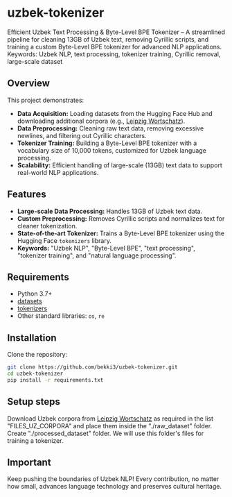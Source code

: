 # uzbek-tokenizer

Efficient Uzbek Text Processing &amp; Byte-Level BPE Tokenizer – A streamlined pipeline for cleaning 13GB of Uzbek text, removing Cyrillic scripts, and training a custom Byte-Level BPE tokenizer for advanced NLP applications. Keywords: Uzbek NLP, text processing, tokenizer training, Cyrillic removal, large-scale dataset

## Overview

This project demonstrates:
- **Data Acquisition:** Loading datasets from the Hugging Face Hub and downloading additional corpora (e.g., [Leipzig Wortschatz](https://wortschatz.uni-leipzig.de/en/download/Uzbek)).
- **Data Preprocessing:** Cleaning raw text data, removing excessive newlines, and filtering out Cyrillic characters.
- **Tokenizer Training:** Building a Byte-Level BPE tokenizer with a vocabulary size of 10,000 tokens, customized for Uzbek language processing.
- **Scalability:** Efficient handling of large-scale (13GB) text data to support real-world NLP applications.

## Features

- **Large-scale Data Processing:** Handles 13GB of Uzbek text data.
- **Custom Preprocessing:** Removes Cyrillic scripts and normalizes text for cleaner tokenization.
- **State-of-the-art Tokenizer:** Trains a Byte-Level BPE tokenizer using the Hugging Face `tokenizers` library.
- **Keywords:** "Uzbek NLP", "Byte-Level BPE", "text processing", "tokenizer training", and "natural language processing".

## Requirements

- Python 3.7+
- [datasets](https://github.com/huggingface/datasets)
- [tokenizers](https://github.com/huggingface/tokenizers)
- Other standard libraries: `os`, `re`

## Installation

Clone the repository:

```bash
git clone https://github.com/bekki3/uzbek-tokenizer.git
cd uzbek-tokenizer
pip install -r requirements.txt
```

## Setup steps

Download Uzbek corpora from [Leipzig Wortschatz](https://wortschatz.uni-leipzig.de/en/download/Uzbek) as required in the list "FILES_UZ_CORPORA" and place them inside the "./raw_dataset" folder.
Create "./processed_dataset" folder. We will use this folder's files for training a tokenizer.

## Important

Keep pushing the boundaries of Uzbek NLP! Every contribution, no matter how small, advances language technology and preserves cultural heritage.
